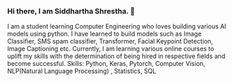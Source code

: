 ### Hi there, I am Siddhartha Shrestha. 👋

I am a student learning Computer Engineering who loves building various AI models using python. I have learned to build models such as Image Classifier, SMS spam classifier, Transformer, Facial Keypoint Detection, Image Captioning etc. Currently, I am learning various online courses to uplift my skills with the determination of being hired in respective fields and become successful.
Skills: Python, Keras,  Pytorch,  Computer Vision, NLP(Natural Language Processing) , Statistics, SQL
<!--
**sids07/sids07** is a ✨ _special_ ✨ repository because its `README.md` (this file) appears on your GitHub profile.

- 🔭 I’m currently working on my final year project Disease Predictor and Specialist Recommender.
- 🌱 I’m currently learning Statistics and SQL for Datascience.
- 👯 I’m looking to collaborate on open source project soon.
- 🤔 I’m looking for help with how can we learn Data Science more deeper and on real world datas.
- 💬 Ask me about ML/DL/Data Science basics and learning.
- 📫 How to reach me: shrestha.siddhartha06@outlook.com , https://www.linkedin.com/in/siddharthashrestha
- 😄 Pronouns: He/Him
- ⚡ Fun fact: I am over thinker.
-->
